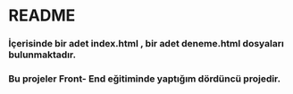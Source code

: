 # README

### İçerisinde bir adet index.html , bir adet deneme.html dosyaları bulunmaktadır.

### Bu projeler Front- End eğitiminde yaptığım dördüncü projedir.

